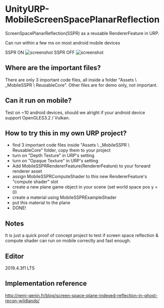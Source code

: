 # UnityURP-MobileScreenSpacePlanarReflection
 ScreenSpacePlanarReflection(SSPR) as a reusable RendererFeature in URP.

 Can run within a few ms on most android mobile devices
 
 SSPR ON
 ![screenshot](https://i.imgur.com/cNaVHLK.png)
 SSPR OFF
 ![screenshot](https://i.imgur.com/0WCIcTM.png)

 Where are the important files?
-------------------
 There are only 3 important code files, all inside a folder "Assets \ _MobileSSPR \ ReusableCore".
 Other files are for demo only, not important.
 
 Can it run on mobile?
-------------------
 Test on ~10 android devices, should we alright if your android device support OpenGLES3.2 / Vulkan.
 
 How to try this in my own URP project?
 -------------------
 - find 3 important code files inside "Assets \ _MobileSSPR \ ReusableCore" folder, copy them to your project
 - turn on "Depth Texture" in URP's setting
 - turn on "Opaque Texture" in URP's setting
 - Add MobileSSPRRendererFeature(RendererFeature) to your forward renderer asset
 - assign MobileSSPRComputeShader to this new RendererFeature's "compute shader" slot
 - create a new plane game object in your scene (set world space pos y = 0)
 - create a material using MobileSSPRExampleShader
 - put this material to the plane
 - DONE!

 Notes
 -------------------
 It is just a quick proof of concept project to test if screen space reflection & compute shader can run on mobile correctly and fast enough.
 
 Editor
 -------------------
2019.4.3f1 LTS

Implementation reference
-------------------
http://remi-genin.fr/blog/screen-space-plane-indexed-reflection-in-ghost-recon-wildlands/
 
 
